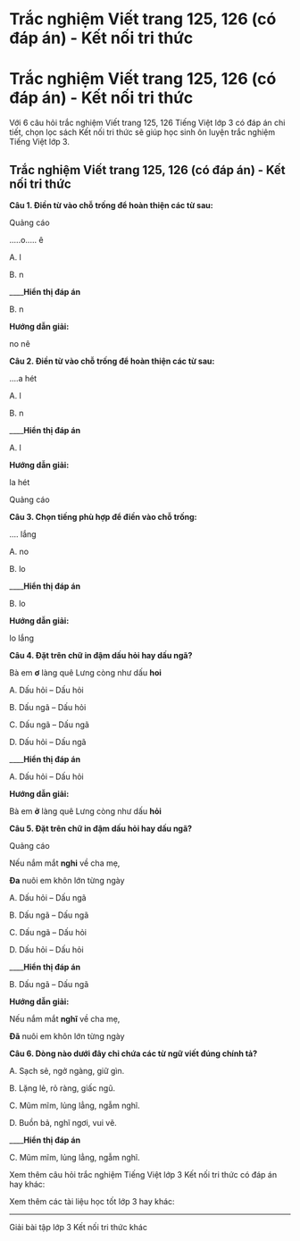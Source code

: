 # Trắc nghiệm Viết trang 125, 126 (có đáp án) - Kết nối tri thức

# Trắc nghiệm Viết trang 125, 126 (có đáp án) - Kết nối tri thức

Với 6 câu hỏi trắc nghiệm Viết trang 125, 126 Tiếng Việt lớp 3 có đáp án chi tiết, chọn lọc sách Kết nối tri thức sẽ giúp học sinh ôn luyện trắc nghiệm Tiếng Việt lớp 3.

## Trắc nghiệm Viết trang 125, 126 (có đáp án) - Kết nối tri thức

**Câu 1. Điền từ vào chỗ trống để hoàn thiện các từ sau:**

Quảng cáo

.....o..... ê

A. l

B. n

____**Hiển thị đáp án**

B. n

**Hướng dẫn giải:**

no nê

**Câu 2. Điền từ vào chỗ trống để hoàn thiện các từ sau:**

....a hét

A. l

B. n

____**Hiển thị đáp án**

A. l

**Hướng dẫn giải:**

la hét

Quảng cáo

**Câu 3. Chọn tiếng phù hợp để điền vào chỗ trống:**

.... lắng

A. no

B. lo

____**Hiển thị đáp án**

B. lo

**Hướng dẫn giải:**

lo lắng

**Câu 4. Đặt trên chữ in đậm dấu hỏi hay dấu ngã?**

Bà em **ơ** làng quê Lưng còng như dấu **hoi**

A. Dấu hỏi – Dấu hỏi

B. Dấu ngã – Dấu hỏi

C. Dấu ngã – Dấu ngã

D. Dấu hỏi – Dấu ngã

____**Hiển thị đáp án**

A. Dấu hỏi – Dấu hỏi

**Hướng dẫn giải:**

Bà em **ở** làng quê Lưng còng như dấu **hỏi**

**Câu 5. Đặt trên chữ in đậm dấu hỏi hay dấu ngã?**

Quảng cáo

Nếu nắm mắt **nghi** về cha mẹ,

**Đa** nuôi em khôn lớn từng ngày

A. Dấu hỏi – Dấu ngã

B. Dấu ngã – Dấu ngã

C. Dấu ngã – Dấu hỏi

D. Dấu hỏi – Dấu hỏi

____**Hiển thị đáp án**

B. Dấu ngã – Dấu ngã

**Hướng dẫn giải:**

Nếu nắm mắt **nghĩ** về cha mẹ,

**Đã** nuôi em khôn lớn từng ngày

**Câu 6. Dòng nào dưới đây chỉ chứa các từ ngữ viết đúng chính tả?**

A. Sạch sẻ, ngở ngàng, giữ gìn.

B. Lặng lẻ, rỏ ràng, giấc ngũ.

C. Mũm mĩm, lủng lẳng, ngẫm nghĩ.

D. Buồn bả, nghĩ ngơi, vui vẽ.

____**Hiển thị đáp án**

C. Mũm mĩm, lủng lẳng, ngẫm nghĩ.

Xem thêm câu hỏi trắc nghiệm Tiếng Việt lớp 3 Kết nối tri thức có đáp án hay khác:

Xem thêm các tài liệu học tốt lớp 3 hay khác:

* * *

Giải bài tập lớp 3 Kết nối tri thức khác
